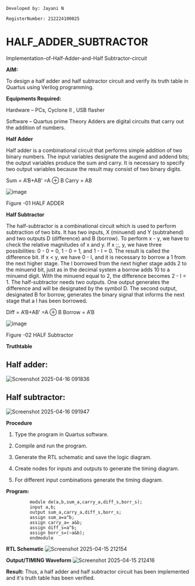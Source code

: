     Developed by: Jayani N
    
    RegisterNumber: 212224100025

# HALF_ADDER_SUBTRACTOR

Implementation-of-Half-Adder-and-Half Subtractor-circuit

**AIM:**

To design a half adder and half subtractor circuit and verify its truth table in Quartus using Verilog programming.

**Equipments Required:**

Hardware – PCs, Cyclone II , USB flasher 

Software – Quartus prime Theory Adders are digital circuits that carry out the addition of numbers.

**Half Adder**

Half adder is a combinational circuit that performs simple addition of two binary numbers. The input variables designate the augend and addend bits; the output variables produce the sum and carry. It is necessary to specify two output variables because the result may consist of two binary digits.

Sum = A’B+AB’ =A ⊕ B Carry = AB

![image](https://github.com/naavaneetha/HALF_ADDER_SUBTRACTOR/assets/154305477/bd4a0b2c-cdbc-4184-ab08-81578f121e1f)

Figure -01 HALF ADDER

**Half Subtractor**

The half-subtractor is a combinational circuit which is used to perform subtraction of two bits. It has two inputs, X (minuend) and Y (subtrahend) and two outputs D (difference) and B (borrow). To perform x - y, we have to check the relative magnitudes of x and y. If x ;;, y, we have three possibilities: 0 - 0 = 0, 1 - 0 = 1, and 1 - I = 0. The result is called the difference bit. If x < y, we have 0 - I, and it is necessary to borrow a 1 from the next higher stage. The I borrowed from the next higher stage adds 2 to the minuend bit, just as in the decimal system a borrow adds 10 to a minuend digit. With the minuend equal to 2, the difference becomes 2 - I = 1. The half-subtractor needs two outputs. One output generates the difference and will be designated by the symbol D. The second output, designated B for borrow, generates the binary signal that informs the next stage that a I has been borrowed. 

Diff = A’B+AB’ =A ⊕ B
Borrow = A’B

 ![image](https://github.com/naavaneetha/HALF_ADDER_SUBTRACTOR/assets/154305477/d76b099c-513f-4e7c-843a-e2fd028a531a)

Figure -02 HALF Subtractor

**Truthtable**

## Half adder:

![Screenshot 2025-04-16 091836](https://github.com/user-attachments/assets/48037410-d19c-421f-b1b9-be7405247d87)


## Half subtractor:

![Screenshot 2025-04-16 091947](https://github.com/user-attachments/assets/f161ee04-4837-42b2-bc16-cb4c2b600f6a)



**Procedure**

1.	Type the program in Quartus software.

2.	Compile and run the program.

3.	Generate the RTL schematic and save the logic diagram.

4.	Create nodes for inputs and outputs to generate the timing diagram.

5.	For different input combinations generate the timing diagram.


**Program:**

             module de(a,b,sum_a,carry_a,diff_s,borr_s);
             input a,b;
             output sum_a,carry_a,diff_s,borr_s;
             assign sum_a=a^b;
             assign carry_a= a&b;
             assign diff_s=a^b;
             assign borr_s=(~a&b);
             endmodule


**RTL Schematic**
![Screenshot 2025-04-15 212154](https://github.com/user-attachments/assets/c1f0c226-8631-43d2-8af3-0921a92c746e)


**Output/TIMING Waveform**
![Screenshot 2025-04-15 212416](https://github.com/user-attachments/assets/abe937bd-e340-4953-b0e4-fa7670132b3f)



**Result:**
Thus, a half adder and half subtractor circuit has been implemented and it's truth table has been verified.

